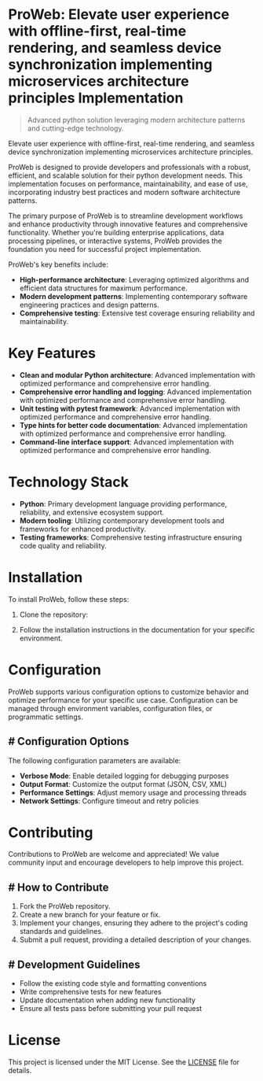 <!-- fallback_ProWeb_20250802083444_87684 -->

# ProWeb: Elevate user experience with offline-first, real-time rendering, and seamless device synchronization implementing microservices architecture principles Implementation
> Advanced python solution leveraging modern architecture patterns and cutting-edge technology.

Elevate user experience with offline-first, real-time rendering, and seamless device synchronization implementing microservices architecture principles.

ProWeb is designed to provide developers and professionals with a robust, efficient, and scalable solution for their python development needs. This implementation focuses on performance, maintainability, and ease of use, incorporating industry best practices and modern software architecture patterns.

The primary purpose of ProWeb is to streamline development workflows and enhance productivity through innovative features and comprehensive functionality. Whether you're building enterprise applications, data processing pipelines, or interactive systems, ProWeb provides the foundation you need for successful project implementation.

ProWeb's key benefits include:

* **High-performance architecture**: Leveraging optimized algorithms and efficient data structures for maximum performance.
* **Modern development patterns**: Implementing contemporary software engineering practices and design patterns.
* **Comprehensive testing**: Extensive test coverage ensuring reliability and maintainability.

# Key Features

* **Clean and modular Python architecture**: Advanced implementation with optimized performance and comprehensive error handling.
* **Comprehensive error handling and logging**: Advanced implementation with optimized performance and comprehensive error handling.
* **Unit testing with pytest framework**: Advanced implementation with optimized performance and comprehensive error handling.
* **Type hints for better code documentation**: Advanced implementation with optimized performance and comprehensive error handling.
* **Command-line interface support**: Advanced implementation with optimized performance and comprehensive error handling.

# Technology Stack

* **Python**: Primary development language providing performance, reliability, and extensive ecosystem support.
* **Modern tooling**: Utilizing contemporary development tools and frameworks for enhanced productivity.
* **Testing frameworks**: Comprehensive testing infrastructure ensuring code quality and reliability.

# Installation

To install ProWeb, follow these steps:

1. Clone the repository:


2. Follow the installation instructions in the documentation for your specific environment.

# Configuration

ProWeb supports various configuration options to customize behavior and optimize performance for your specific use case. Configuration can be managed through environment variables, configuration files, or programmatic settings.

## # Configuration Options

The following configuration parameters are available:

* **Verbose Mode**: Enable detailed logging for debugging purposes
* **Output Format**: Customize the output format (JSON, CSV, XML)
* **Performance Settings**: Adjust memory usage and processing threads
* **Network Settings**: Configure timeout and retry policies

# Contributing

Contributions to ProWeb are welcome and appreciated! We value community input and encourage developers to help improve this project.

## # How to Contribute

1. Fork the ProWeb repository.
2. Create a new branch for your feature or fix.
3. Implement your changes, ensuring they adhere to the project's coding standards and guidelines.
4. Submit a pull request, providing a detailed description of your changes.

## # Development Guidelines

* Follow the existing code style and formatting conventions
* Write comprehensive tests for new features
* Update documentation when adding new functionality
* Ensure all tests pass before submitting your pull request

# License

This project is licensed under the MIT License. See the [LICENSE](https://github.com/Muramatsuu/ProWeb/blob/main/LICENSE) file for details.
